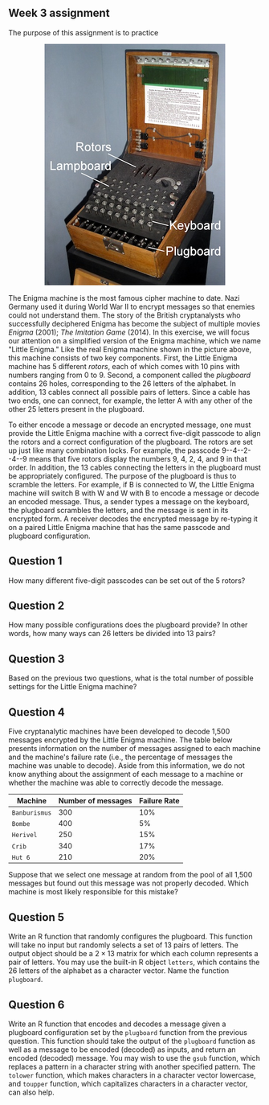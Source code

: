 ## Week 3 assignment

The purpose of this assignment is to practice 

<p align="center">
<img  src="pics/enigma.jpg">
</p>

The Enigma machine is the most famous cipher machine to date. Nazi
Germany used it during World War II to encrypt messages so that
enemies could not understand them.  The story of the British
cryptanalysts who successfully deciphered Enigma has become the
subject of multiple movies *Enigma* (2001); *The Imitation Game*
(2014).  In this exercise, we will focus our attention on a simplified
version of the Enigma machine, which we name "Little Enigma." Like the
real Enigma machine shown in the picture above, this machine consists
of two key components.  First, the Little Enigma machine has 5
different *rotors*, each of which comes with 10 pins with numbers
ranging from 0 to 9. Second, a component called the *plugboard*
contains 26 holes, corresponding to the 26 letters of the alphabet. In
addition, 13 cables connect all possible pairs of letters. Since a
cable has two ends, one can connect, for example, the letter A with
any other of the other 25 letters present in the plugboard.

To either encode a message or decode an encrypted message, one must
provide the Little Enigma machine with a correct five-digit passcode
to align the rotors and a correct configuration of the plugboard. The
rotors are set up just like many combination locks. For example, the
passcode 9--4--2--4--9 means that five rotors display the numbers 9,
4, 2, 4, and 9 in that order.  In addition, the 13 cables connecting
the letters in the plugboard must be appropriately configured. The
purpose of the plugboard is thus to scramble the letters.  For
example, if B is connected to W, the Little Enigma machine will switch
B with W and W with B to encode a message or decode an encoded
message.  Thus, a sender types a message on the keyboard, the
plugboard scrambles the letters, and the message is sent in its
encrypted form.  A receiver decodes the encrypted message by re-typing
it on a paired Little Enigma machine that has the same passcode and
plugboard configuration.

## Question 1

How many different five-digit passcodes can be set out of the 5
rotors?

## Question 2

How many possible configurations does the plugboard provide?  In other words, how many ways can 26 letters be divided into 13 pairs?

## Question 3

Based on the previous two questions, what is the total number of
possible settings for the Little Enigma machine?

## Question 4

Five cryptanalytic machines have been developed to decode 1,500
messages encrypted by the Little Enigma machine.  The table below
presents information on the number of messages assigned to each
machine and the machine's failure rate (i.e., the percentage of
messages the machine was unable to decode).  Aside from this
information, we do not know anything about the assignment of each
message to a machine or whether the machine was able to correctly
decode the message.

Machine      | Number of messages| Failure Rate
------------- | ----------------- |  -----------
`Banburismus` |               300  |        10%
`Bombe`       |               400  |         5%
`Herivel`     |               250   |       15%
`Crib`        |               340   |       17%
`Hut 6`       |               210   |       20% 

Suppose that we select one message at random from the pool of all
1,500 messages but found out this message was not properly
decoded. Which machine is most likely responsible for this mistake?

## Question 5

Write an R function that randomly configures the plugboard. This
function will take no input but randomly selects a set of 13 pairs of
letters.  The output object should be a $2 \times 13$ matrix for which
each column represents a pair of letters.  You may use the built-in R
object `letters`, which contains the 26 letters of the alphabet as a
character vector.  Name the function `plugboard`.

## Question 6

Write an R function that encodes and decodes a message given a
plugboard configuration set by the `plugboard` function from the
previous question.  This function should take the output of the
`plugboard` function as well as a message to be encoded (decoded) as
inputs, and return an encoded (decoded) message.  You may wish to use
the `gsub` function, which replaces a pattern in a character string
with another specified pattern. The `tolower` function, which makes
characters in a character vector lowercase, and `toupper` function,
which capitalizes characters in a character vector, can also help.
